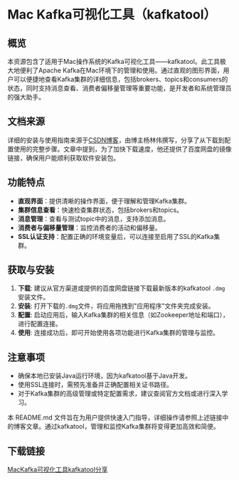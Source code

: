# Mac Kafka可视化工具（kafkatool）

## 概览

本资源包含了适用于Mac操作系统的Kafka可视化工具——kafkatool。此工具极大地便利了Apache Kafka在Mac环境下的管理和使用。通过直观的图形界面，用户可以便捷地查看Kafka集群的详细信息，包括brokers、topics和consumers的状态，同时支持消息查看、消费者偏移量管理等重要功能，是开发者和系统管理员的强大助手。

## 文档来源

详细的安装与使用指南来源于[CSDN博客](https://blog.csdn.net/qq_20042935/article/details/105845495)，由博主杨林伟撰写，分享了从下载到配置使用的完整步骤。文章中提到，为了加快下载速度，他还提供了百度网盘的镜像链接，确保用户能顺利获取软件安装包。

## 功能特点

- **直观界面**：提供清晰的操作界面，便于理解和管理Kafka集群。
- **集群信息查看**：快速检查集群状态，包括brokers和topics。
- **消息管理**：查看与测试topic中的消息，支持添加消息。
- **消费者与偏移量管理**：监控消费者的活动和偏移量。
- **SSL认证支持**：配置正确的环境变量后，可以连接至启用了SSL的Kafka集群。

## 获取与安装

1. **下载**: 建议从官方渠道或提供的百度网盘链接下载最新版本的kafkatool `.dmg` 安装文件。
2. **安装**: 打开下载的`.dmg`文件，将应用拖拽到"应用程序"文件夹完成安装。
3. **配置**: 启动应用后，输入Kafka集群的相关信息（如Zookeeper地址和端口），进行配置连接。
4. **使用**: 连接成功后，即可开始使用各项功能进行Kafka集群的管理与监控。

## 注意事项

- 确保本地已安装Java运行环境，因为kafkatool基于Java开发。
- 使用SSL连接时，需预先准备并正确配置相关证书路径。
- 对于Kafka集群的高级管理或特定配置需求，建议查阅官方文档或进行深入学习。

本 README.md 文件旨在为用户提供快速入门指导，详细操作请参照上述链接中的博客文章。通过kafkatool，管理和监控Kafka集群将变得更加高效和简便。

## 下载链接

[MacKafka可视化工具kafkatool分享](https://pan.quark.cn/s/b1f0ada38b63)